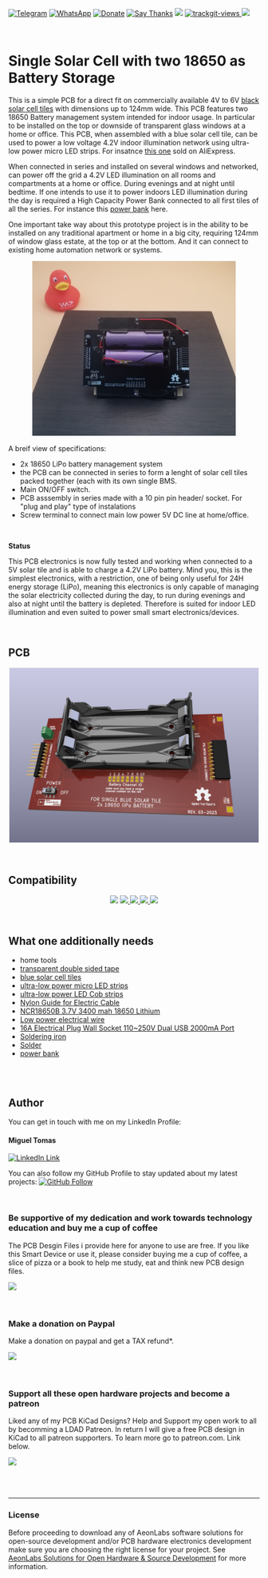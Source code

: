 [![Telegram](https://img.shields.io/badge/join-telegram-blue.svg?style=for-the-badge)](https://t.me/+W4rVVa0_VLEzYmI0)
 [![WhatsApp](https://img.shields.io/badge/join-whatsapp-green.svg?style=for-the-badge)](https://chat.whatsapp.com/FkNC7u83kuy2QRA5sqjBVg) 
 [![Donate](https://img.shields.io/badge/donate-$-brown.svg?style=for-the-badge)](http://paypal.me/mtpsilva)
 [![Say Thanks](https://img.shields.io/badge/Say%20Thanks-!-yellow.svg?style=for-the-badge)](https://saythanks.io/to/mtpsilva)
![](https://img.shields.io/github/last-commit/aeonSolutions/PCB-Prototyping-Catalogue?style=for-the-badge)
<a href="https://trackgit.com">
<img src="https://us-central1-trackgit-analytics.cloudfunctions.net/token/ping/l6unzfyg9q2db2xgpphl" alt="trackgit-views" />
</a>
![](https://views.whatilearened.today/views/github/aeonSolutions/AeonLabs-InnoTech-Intelligent-Weight-Scale.svg)

<br />

# Single Solar Cell with two 18650 as Battery Storage
This is a simple PCB for a direct fit on commercially available 4V to 6V [black solar cell tiles](https://s.click.aliexpress.com/e/_DCSwB9L)  with dimensions up to 124mm wide. This PCB features two 18650 Battery management system intended for indoor usage. In particular to be installed on the top or downside of transparent glass windows at a home or office. This PCB, when assembled with a blue solar cell tile, can be used to power a low voltage 4.2V indoor illumination network using ultra-low power micro LED strips.  For insatnce [this one](https://s.click.aliexpress.com/e/_DCKg9xJ) sold on AliExpress.   

When connected in series and installed on several windows and networked, can power off the grid a 4.2V LED illumination on all rooms and compartments at a home or office. During evenings and at night until bedtime. If one intends to use it to power indoors LED illumination during the day is required a High Capacity Power Bank connected to all first tiles of all the series. For instance this [power bank](https://s.click.aliexpress.com/e/_Ddl7nsh) here. 

One important take way about this prototype project is in the ability to be installed on any traditional apartment or home in a big city, requiring  124mm of window glass estate, at the top or at the bottom. And it can connect to existing home automation network or systems. 

<p align="center">
<a href="https://s.click.aliexpress.com/e/_DCnJW0V">
<img src="https://github.com/aeonSolutions/AeonLabs-HomeAutomation-Power-Managment-Single-SolarCELL-2X-18650-battery-storage/blob/main/Designs/double_battery_solar_tile_pcb_back.jpg" height="350">
</a>
</p>


A breif view of specifications:

- 2x 18650 LiPo battery management system
- the PCB can be connected in series to form a lenght of solar cell tiles packed together (each with its own single BMS. 
- Main ON/OFF switch.
- PCB asssembly in series made with a 10 pin pin header/ socket. For "plug and play" type of instalations
- Screw terminal to connect main low power 5V DC line at home/office. 

<br>

**Status**

This PCB electronics is now fully tested and working when connected to a 5V solar tile and is able to charge a 4.2V LiPo battery. Mind you, this is the simplest electronics, with a restriction, one of being only useful for 24H energy storage (LiPo), meaning this electronics is only capable of managing the solar electricity collected during the day, to run during evenings and also at night until the battery is depleted. Therefore is suited for indoor LED illumination and even suited to power small smart electronics/devices. 

<br>

## PCB

<p align="center">
<img src="https://github.com/aeonSolutions/AeonLabs-HomeAutomation-Power-Managment-Single-SolarCELL-2X-18650-battery-storage/blob/main/Designs/pcb_front.png" height="350">
</p>

<br>

## Compatibility

<p align="center">
 <a href"https://www.apple.com/shop/accessories/all/homekit">
<img src="https://github.com/aeonSolutions/PCB-Prototyping-Catalogue/blob/main/works_with_apple_home.png" height="50">
 </a>
<a href="https://home.google.com"> 
 <img src="https://github.com/aeonSolutions/PCB-Prototyping-Catalogue/blob/main/works_with_google_home.png" height="50">
 </a>
<a href="https://www.home-assistant.io">  
 <img src="https://github.com/aeonSolutions/PCB-Prototyping-Catalogue/blob/main/works_with_home_assistanr.png" height="50">
 </a>
<a href="https://csa-iot.org/all-solutions/matter/">  
 <img src="https://github.com/aeonSolutions/PCB-Prototyping-Catalogue/blob/main/works_with_matter.png" height="50">
 </a>
<a href="https://csa-iot.org/all-solutions/matter/">  
 <img src="https://github.com/aeonSolutions/PCB-Prototyping-Catalogue/blob/main/works_with_zigbee.jpg" height="50">
 </a>
</p>

<br>

## What one additionally needs
-  home tools
-  [transparent double sided tape](https://s.click.aliexpress.com/e/_DDJxMmD)
-  [blue solar cell tiles](https://s.click.aliexpress.com/e/_DCnJW0V)
-  [ultra-low power micro LED strips](https://s.click.aliexpress.com/e/_DCKg9xJ) 
-  [ultra-low power  LED Cob strips](https://s.click.aliexpress.com/e/_DnqkC4N)
-  [Nylon Guide for Electric Cable](https://s.click.aliexpress.com/e/_DBc1oVX)
-  [NCR18650B 3.7V 3400 mah 18650 Lithium](https://s.click.aliexpress.com/e/_DCh1sw1)
-  [Low power electrical wire](https://s.click.aliexpress.com/e/_DB1T3eN)
-  [16A Electrical Plug Wall Socket 110~250V Dual USB 2000mA Port](https://s.click.aliexpress.com/e/_DlVz3sh)
-  [Soldering iron](https://s.click.aliexpress.com/e/_DnDN8x3)
-  [Solder](https://s.click.aliexpress.com/e/_DlXtKMN)
- [power bank](https://s.click.aliexpress.com/e/_Ddl7nsh) 

<br />
<br />

## Author

You can get in touch with me on my LinkedIn Profile:

#### Miguel Tomas

[![LinkedIn Link](https://img.shields.io/badge/Connect-Miguel--Tomas-blue.svg?logo=linkedin&longCache=true&style=social&label=Connect)](https://www.linkedin.com/in/migueltomas/)

You can also follow my GitHub Profile to stay updated about my latest projects: [![GitHub Follow](https://img.shields.io/badge/Connect-Miguel--Tomas-blue.svg?logo=Github&longCache=true&style=social&label=Follow)](https://github.com/aeonSolutions)

<br>

### Be supportive of my dedication and work towards technology education and buy me a cup of coffee
The PCB Desgin Files i provide here for anyone to use are free. If you like this Smart Device or use it, please consider buying me a cup of coffee, a slice of pizza or a book to help me study, eat and think new PCB design files.

[<img src="https://cdn.buymeacoffee.com/buttons/v2/default-yellow.png" data-canonical-src="https://cdn.buymeacoffee.com/buttons/v2/default-yellow.png" height="50" />](https://www.buymeacoffee.com/migueltomas)

<br />

### Make a donation on Paypal
Make a donation on paypal and get a TAX refund*.

[![](https://github.com/aeonSolutions/PCB-Prototyping-Catalogue/blob/main/paypal_small.png)](http://paypal.me/mtpsilva)

<br>

### Support all these open hardware projects and become a patreon  
Liked any of my PCB KiCad Designs? Help and Support my open work to all by becomming a LDAD Patreon.
In return I will give a free PCB design in KiCad to all patreon supporters. To learn more go to patreon.com. Link below.

[![](https://github.com/aeonSolutions/PCB-Prototyping-Catalogue/blob/main/patreon_small.png)](https://www.patreon.com/ldad)

<br />
<br />

______________________________________________________________________________________________________________________________
### License
Before proceeding to download any of AeonLabs software solutions for open-source development and/or PCB hardware electronics development make sure you are choosing the right license for your project. See [AeonLabs Solutions for Open Hardware & Source Development](https://github.com/aeonSolutions/PCB-Prototyping-Catalogue/wiki/AeonLabs-Solutions-for-Open-Hardware-&-Source-Development) for more information. 

